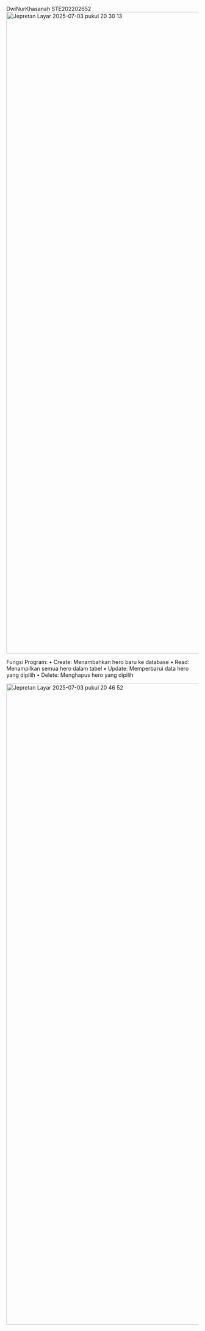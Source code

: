 DwiNurKhasanah STE202202652
<img width="1680" alt="Jepretan Layar 2025-07-03 pukul 20 30 13" src="https://github.com/user-attachments/assets/56983215-9115-4512-b7b3-bb7f74c13ba0" />

Fungsi Program:
•	Create: Menambahkan hero baru ke database
•	Read: Menampilkan semua hero dalam tabel
•	Update: Memperbarui data hero yang dipilih
•	Delete: Menghapus hero yang dipilih

<img width="1680" alt="Jepretan Layar 2025-07-03 pukul 20 46 52" src="https://github.com/user-attachments/assets/a2753a1d-0c1f-4030-a54f-241191a8baf0" />

